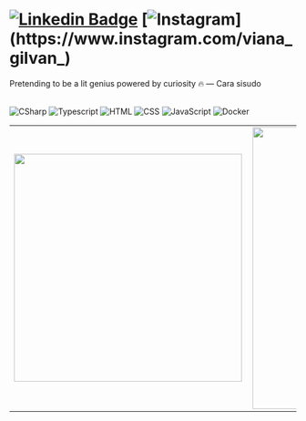 
# [![Linkedin Badge](https://img.shields.io/badge/-LinkedIn-0077B5?style=flat&logo=Linkedin&logoColor=white&link=https://www.linkedin.com/in/gilvan-viana-2009a629/)](https://www.linkedin.com/in/gilvan-viana-2009a629/) [![Instagram](https://img.shields.io/badge/-instagram-D42F8A?style=flat&logo=instagram&logoColor=white&link=https://www.instagram.com/viana_gilvan_)](https://www.instagram.com/viana_gilvan_) 
<p align="left">
Pretending to be a lit genius powered by curiosity 🔥
 — Cara sisudo <br> <br>
</p>

![CSharp](https://img.shields.io/badge/-Python-0077B5?style=flat&logoColor=white&logo=c#) ![Typescript](https://img.shields.io/badge/-Typescript-ffdd19?style=flat&logoColor=white&logo=typescript&color=3178C6) ![HTML](https://img.shields.io/badge/-HTML-ff0d00?style=flat&logoColor=white&logo=html5) ![CSS](https://img.shields.io/badge/-CSS-196eff?style=flat&logoColor=white&logo=css3) ![JavaScript](https://img.shields.io/badge/-JavaScript-ffdd19?style=flat&logoColor=white&logo=javascript) ![Docker](https://img.shields.io/badge/-docker-1090D1?style=flat&logoColor=white&logo=docker)
<center>
  <table>
    <tr>
        <td><img width="400px" align="left" src="https://github-readme-stats.vercel.app/api/top-langs/?username=xStrato&hide=html,TSQL,CSS,SCSS&layout=compact&count_private=true&langs_count=8&theme=onedark" /></td>
        <td><img width="495px" align="left" src="https://github-readme-stats.vercel.app/api?username=xStrato&show_icons=true&count_private=true&theme=onedark" /></td>
    </tr>  
  </table>
</center>
